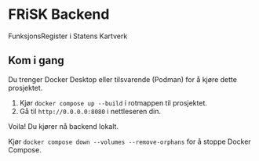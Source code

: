 # FRiSK Backend

FunksjonsRegister i Statens Kartverk

## Kom i gang

Du trenger Docker Desktop eller tilsvarende (Podman) for å kjøre dette prosjektet.

1. Kjør `docker compose up --build` i rotmappen til prosjektet.
2. Gå til `http://0.0.0.0:8080` i nettleseren din.

Voila! Du kjører nå backend lokalt.

Kjør `docker compose down --volumes --remove-orphans` for å stoppe Docker Compose.

